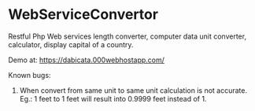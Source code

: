# WebServiceConvertor
Restful Php Web services length converter, computer data unit converter, calculator, display capital of a country.

Demo at: https://dabicata.000webhostapp.com/

Known bugs:
1. When convert from same unit to same unit calculation is not accurate.
Eg.: 1 feet to 1 feet will result into 0.9999 feet instead of 1.
